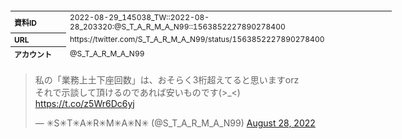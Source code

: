 <table style="font-size: 9pt; width: 610px; margin-bottom: 20px; height: 80px;">
<tbody>
    <tr>
        <th align=left>資料ID</th>
        <td align=left>2022-08-29_145038_TW::2022-08-28_203320:@S_T_A_R_M_A_N99::1563852227890278400</td>
    </tr>
    <tr>
        <th align=left>URL</th>
        <td align=left>https://twitter.com/S_T_A_R_M_A_N99/status/1563852227890278400</td>
    </tr>
    <tr>
        <th align=left>アカウント</th>
        <td align=left>@S_T_A_R_M_A_N99</td>
    </tr>
    <tr>
        <th align=left>ユーザ名</th>
        <td align=left>✳︎S✳︎T✳︎A✳︎R✳︎M✳︎A✳︎N✳︎</td>
    </tr>
    <tr>
        <th align=left>ツイートの記録日時</th>
        <td align=left>2022-08-29_145038_</td>
    </tr>
</tbody>
</table>
<blockquote class="twitter-tweet" data-width="450"  data-lang="ja"><p lang="ja" dir="ltr">私の「業務上土下座回数」は、おそらく3桁超えてると思いますorz <br>それで示談して頂けるのであれば安いものです(&gt;_&lt;) <a href="https://t.co/z5Wr6Dc6yj">https://t.co/z5Wr6Dc6yj</a></p>&mdash; ✳︎S✳︎T✳︎A✳︎R✳︎M✳︎A✳︎N✳︎ (@S_T_A_R_M_A_N99) <a href="https://twitter.com/S_T_A_R_M_A_N99/status/1563852227890278400?ref_src=twsrc%5Etfw">August 28, 2022</a></blockquote>
<script async src="https://platform.twitter.com/widgets.js" charset="utf-8"></script>


